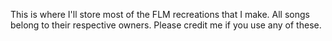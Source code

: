 This is where I'll store most of the FLM recreations that I make. All songs belong to their respective owners.
Please credit me if you use any of these.
